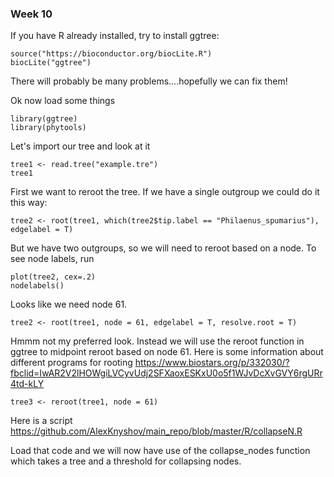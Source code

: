 
### Week 10 


If you have R already installed, try to install ggtree:

```
source("https://bioconductor.org/biocLite.R")
biocLite("ggtree")
```

There will probably be many problems....hopefully we can fix them! 


Ok now load some things 
```
library(ggtree)
library(phytools)
```

Let's import our tree and look at it

```
tree1 <- read.tree("example.tre")
tree1
```

First we want to reroot the tree. If we have a single outgroup we could do it this way: 
```
tree2 <- root(tree1, which(tree2$tip.label == "Philaenus_spumarius"), edgelabel = T)
```
But we have two outgroups, so we will need to reroot based on a node. To see node labels, run 

```
plot(tree2, cex=.2) 
nodelabels()
```

Looks like we need node 61. 
```
tree2 <- root(tree1, node = 61, edgelabel = T, resolve.root = T)
```

Hmmm not my preferred look. Instead we will use the reroot function in ggtree to midpoint reroot based on node 61. Here is some information about different programs for rooting https://www.biostars.org/p/332030/?fbclid=IwAR2V2lHOWgiLVCyvUdj2SFXaoxESKxU0o5f1WJvDcXvGVY6rgURr4td-kLY

```
tree3 <- reroot(tree1, node = 61)
```

Here is a script https://github.com/AlexKnyshov/main_repo/blob/master/R/collapseN.R

Load that code and we will now have use of the collapse_nodes function which takes a tree and a threshold for collapsing nodes. 
